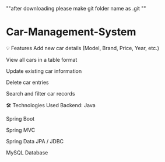 ""after downloading please make git folder name as .git ""

# Car-Management-System
💡 Features
Add new car details (Model, Brand, Price, Year, etc.)

View all cars in a table format

Update existing car information

Delete car entries

Search and filter car records

🛠️ Technologies Used
Backend:
Java

Spring Boot

Spring MVC

Spring Data JPA / JDBC

MySQL Database

